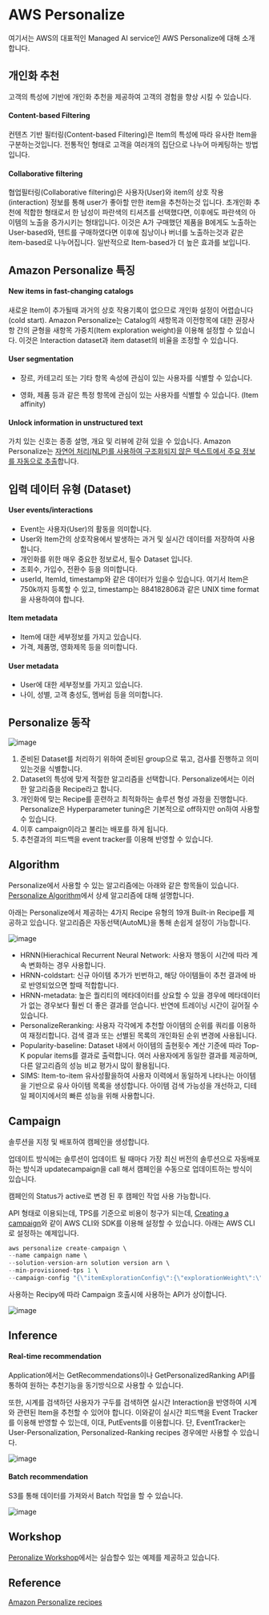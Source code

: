 # AWS Personalize

여기서는 AWS의 대표적인 Managed AI service인 AWS Personalize에 대해 소개합니다. 

## 개인화 추천

고객의 특성에 기반에 개인화 추천을 제공하여 고객의 경험을 향상 시킬 수 있습니다. 

#### Content-based Filtering

컨텐츠 기반 필터링(Content-based Filtering)은 Item의 특성에 따라 유사한 Item을 구분하는것입니다. 전통적인 형태로 고객을 여러개의 집단으로 나누어 마케팅하는 방법입니다. 

#### Collaborative filtering 

협업필터링(Collaborative filtering)은 사용자(User)와 item의 상호 작용(interaction) 정보를 통해 user가 좋아할 만한 item을 추천하는것 입니다. 초개인화 추천에 적합한 형태로서 한 남성이 파란색의 티셔츠를 선택했다면, 이후에도 파란색의 아이템의 노출을 증가시키는 형태입니다. 이것은 A가 구매했던 제품을 B에게도 노출하는 User-based와, 텐트를 구매하였다면 이후에 침낭이나 버너를 노출하는것과 같은 item-based로 나누어집니다. 일반적으로 Item-based가 더 높은 효과를 보입니다. 


## Amazon Personalize 특징

#### New items in fast-changing catalogs

새로운 Item이 추가될때 과거의 상호 작용기록이 없으므로 개인화 설정이 어렵습니다(cold start). Amazon Personalize는 Catalog의 새항목과 이전항목에 대한 권장사항 간의 균형을 새항목 가중치(Item exploration weight)을 이용해 설정할 수 있습니다. 이것은 Interaction dataset과 item dataset의 비율을 조정할 수 있습니다. 

#### User segmentation

- 장르, 카테고리 또는 기타 항목 속성에 관심이 있는 사용자를 식별할 수 있습니다.

- 영화, 제품 등과 같은 특정 항목에 관심이 있는 사용자를 식별할 수 있습니다. (Item affinity)

#### Unlock information in unstructured text

가치 있는 신호는 종종 설명, 개요 및 리뷰에 갇혀 있을 수 있습니다. Amazon Personalize는 [자연어 처리(NLP)를 사용하여 구조화되지 않은 텍스트에서 주요 정보를 자동으로 추출](https://aws.amazon.com/ko/blogs/machine-learning/unlock-information-in-unstructured-text-to-personalize-product-and-content-recommendations-with-amazon-personalize/
)합니다.


## 입력 데이터 유형 (Dataset)

#### User events/interactions 

- Event는 사용자(User)의 활동을 의미합니다.
- User와 Item간의 상호작용에서 발생하는 과거 및 실시간 데이터를 저장하여 사용합니다.
- 개인화를 위한 매우 중요한 정보로서, 필수 Dataset 입니다. 
- 조회수, 가입수, 전환수 등을 의미합니다. 
- userId, ItemId, timestamp와 같은 데이터가 있을수 있습니다. 여기서 Item은 750k까지 등록할 수 있고, timestamp는 884182806과 같은 UNIX time format을 사용하여야 합니다. 

#### Item metadata 

- Item에 대한 세부정보를 가지고 있습니다. 
- 가격, 제품명, 영화제목 등을 의미합니다.

#### User metadata

- User에 대한 세부정보를 가지고 있습니다. 
- 나이, 성별, 고객 충성도, 멤버쉽 등을 의미합니다. 


## Personalize 동작

![image](https://user-images.githubusercontent.com/52392004/189830158-227c74ce-6b96-408d-837c-986392dfe67d.png)

1) 준비된 Dataset를 처리하기 위하여 준비된 group으로 묶고, 검사를 진행하고 의미있는것을 식별합니다.
2) Dataset의 특성에 맞게 적절한 알고리즘을 선택합니다. Personalize에서는 이러한 알고리즘을 Recipe라고 합니다. 
3) 개인화에 맞는 Recipe를 훈련하고 최적화하는 솔루션 형성 과정을 진행합니다. Personalize은 Hyperparameter tuning은 기본적으로 off하지만 on하여 사용할 수 있습니다.
4) 이후 campaign이라고 불리는 배포를 하게 됩니다.
5) 추천결과의 피드백을 event tracker를 이용해 반영할 수 있습니다.




## Algorithm

Personalize에서 사용할 수 있는 알고리즘에는 아래와 같은 항목들이 있습니다. [Personalize Algorithm](https://github.com/kyopark2014/aws-personalize/blob/main/algorithm.md)에서 상세 알고리즘에 대해 설명합니다. 

아래는 Personalize에서 제공하는 4가지 Recipe 유형의 19개 Built-in Recipe를 제공하고 있습니다. 알고리즘은 자동선택(AutoML)을 통해 손쉽게 설정이 가능합니다. 

![image](https://user-images.githubusercontent.com/52392004/189832435-955dfdf8-12da-4213-9651-bf27a201b916.png)

- HRNN(Hierachical Recurrent Neural Network: 사용자 행동이 시간에 따라 계속 변화하는 경우 사용합니다.
- HRNN-coldstart: 신규 아이템 추가가 빈번하고, 해당 아이템들이 추천 결과에 바로 반영되었으면 할때 적합합니다.
- HRNN-metadata: 높은 퀄리티의 메타데이터를 상요할 수 있을 경우에 메타데이터가 없는 경우보다 훨씬 더 좋은 결과를 얻습니다. 반연에 트레이닝 시간이 길어질 수 있습니다. 
- PersonalizeReranking: 사용자 각각에게 추천할 아이템의 순위를 쿼리를 이용하여 재정리합니다. 검색 결과 또는 선별된 목록의 개인화된 순위 변경에 사용됩니다.
- Popularity-baseline: Dataset 내에서 아이템의 출현횟수 계산 기준에 따라 Top-K popular items를 결과로 출력합니다. 여러 사용자에게 동일한 결과를 제공하며, 다른 알고리즘의 성능 비교 평가시 많이 활용됩니다.
- SIMS: Item-to-item 유사성활을하여 사용자 이력에서 동일하게 나타나는 아이템을 기반으로 유사 아이템 목록을 생성합니다. 아이템 검색 가능성을 개선하고, 디테일 페이지에서의 빠른 성능을 위해 사용합니다. 

## Campaign

솔루션을 지정 및 배포하여 캠페인을 생성합니다.

업데이트 방식에는 솔루션이 업데이트 될 때마다 가장 최신 버전의 솔루션으로 자동배포하는 방식과 updatecampaign을 call 해서 캠페인을 수동으로 업데이트하는 방식이 있습니다.

캠페인의 Status가 active로 변경 된 후 캠페인 작업 사용 가능합니다. 

API 형태로 이용되는데, TPS를 기준으로 비용이 청구가 되는데, [Creating a campaign](https://docs.aws.amazon.com/personalize/latest/dg/campaigns.html)와 같이 AWS CLI와 SDK를 이용해 설정할 수 있습니다. 아래는 AWS CLI로 설정하는 예제입니다. 

```c
aws personalize create-campaign \
--name campaign name \
--solution-version-arn solution version arn \
--min-provisioned-tps 1 \
--campaign-config "{\"itemExplorationConfig\":{\"explorationWeight\":\"0.3\",\"explorationItemAgeCutOff\":\"30\"}}"
```

사용하는 Recipy에 따라 Campaign 호출시에 사용하는 API가 상이합니다. 

![image](https://user-images.githubusercontent.com/52392004/189916799-bdc7a6ed-78eb-41dd-b12e-ca3c4596e426.png)

## Inference

#### Real-time recommendation

Application에서는 GetRecommendations이나 GetPersonalizedRanking API를 통하여 원하는 추천기능을 동기방식으로 사용할 수 있습니다. 

또한, 시계를 검색하던 사용자가 구두를 검색하면 실시간 Interaction을 반영하여 시계와 관련된 Item을 추천할 수 있어야 합니다. 이와같이 실시간 피드백을 Event Tracker를 이용해 반영할 수 있는데, 이대, PutEvents를 이용합니다. 단, EventTracker는 User-Personalization, Personalized-Ranking recipes 경우에만 사용할 수 있습니다. 

![image](https://user-images.githubusercontent.com/52392004/189919241-526670d9-575b-42eb-ae95-b872dc7db253.png)


#### Batch recommendation

S3를 통해 데이터를 가져와서 Batch 작업을 할 수 있습니다. 

![image](https://user-images.githubusercontent.com/52392004/189919113-cd11ec85-1eb3-4162-abe3-b7248e071227.png)



## Workshop

[Peronalize Workshop](https://github.com/kyopark2014/aws-personalize/blob/main/workshop.md)에서는 실습할수 있는 예제를 제공하고 있습니다. 


## Reference

[Amazon Personalize recipes](https://docs.aws.amazon.com/personalize/latest/dg/working-with-predefined-recipes.html)
